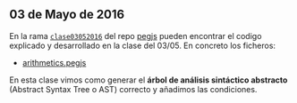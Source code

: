 ## 03 de Mayo de 2016

En la rama [`clase03052016`](https://github.com/crguezl/pegjscalc/tree/clase03052016) del repo 
[pegjs](https://github.com/crguezl/pegjscalc/tree/clase03052016) pueden encontrar el codigo explicado y desarrollado en la clase del 03/05. En concreto los ficheros:

* [arithmetics.pegjs](https://github.com/crguezl/pegjscalc/blob/clase03052016/views/pl0.pegjs#L43-L73)

En esta clase vimos como generar el **árbol de análisis sintáctico abstracto** (Abstract Syntax Tree o AST) correcto y añadimos las condiciones.
